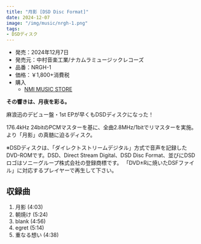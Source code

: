 ```yaml
---
title: "月影 [DSD Disc Format]"
date: 2024-12-07
image: "/img/music/nrgh-1.png"
tags:
- DSDディスク
---
```


- 発売：2024年12月7日
- 発売元：中村音楽工業/ナカムラミュージックレコーズ
- 品番：NRGH-1
- 価格：￥1,800+消費税
- 購入
    - [NMI MUSIC STORE](https://nmimusic.booth.pm/items/6308487)

**その響きは、月夜を彩る。**

麻浪迅のデビュー盤・1st EPが早くもDSDディスクになった！

176.4kHz 24bitのPCMマスターを基に、全曲2.8MHz/1bitでリマスターを実施。より「月影」の真髄に迫るディスク。

※DSDディスクは、「ダイレクトストリームデジタル」方式で音声を記録したDVD-ROMです。DSD、Direct Stream Digital、DSD Disc Format、並びにDSDロゴはソニーグループ株式会社の登録商標です。 「DVD±Rに焼いたDSFファイル」に対応するプレイヤーで再生して下さい。

## 収録曲
1. 月影 (4:03)
2. 朝焼け (5:24)
3. blank (4:56)
4. egret (5:14)
5. 重なる想い (4:38)

